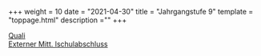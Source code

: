 +++
weight = 10
date = "2021-04-30"
title = "Jahrgangstufe 9"
template = "toppage.html"
description =""
+++

[Quali](/schullebenseiten/quali)  
[Externer Mitt. lschulabschluss](/schullebenseiten/externer-mittelschulabschluss)